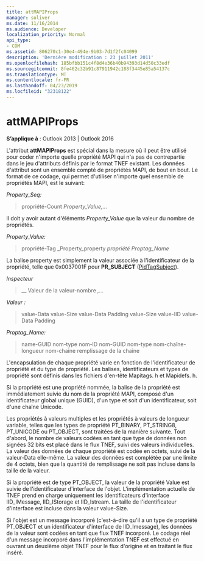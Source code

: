 ```yaml
---
title: attMAPIProps
manager: soliver
ms.date: 11/16/2014
ms.audience: Developer
localization_priority: Normal
api_type:
- COM
ms.assetid: 806270c1-30e4-494e-9b03-7d1f2fc04099
description: 'Dernière modification : 23 juillet 2011'
ms.openlocfilehash: 185bfbb151c4f8d4e36b40b94393d14d50c33edf
ms.sourcegitcommit: 8fe462c32b91c87911942c188f3445e85a54137c
ms.translationtype: MT
ms.contentlocale: fr-FR
ms.lasthandoff: 04/23/2019
ms.locfileid: "32318122"
---
```

# <a name="attmapiprops"></a>attMAPIProps

  
  
**S’applique à** : Outlook 2013 | Outlook 2016 
  
L'attribut **attMAPIProps** est spécial dans la mesure où il peut être utilisé pour coder n'importe quelle propriété MAPI qui n'a pas de contrepartie dans le jeu d'attributs définis par le format TNEF existant. Les données d'attribut sont un ensemble compté de propriétés MAPI, de bout en bout. Le format de ce codage, qui permet d'utiliser n'importe quel ensemble de propriétés MAPI, est le suivant:  
  
 _Property_Seq:_
  
> propriété-Count _Property_Value,..._
    
Il doit y avoir autant d'éléments _Property_Value_ que la valeur du nombre de propriétés. 
  
 _Property_Value:_
  
> propriété-Tag _Property_property _propriété Proptag_Name_
    
La balise property est simplement la valeur associée à l'identificateur de la propriété, telle que 0x0037001F pour **PR_SUBJECT** ([PidTagSubject](pidtagsubject-canonical-property.md)).
  
 _Inspecteur_
  
>  __ Valeur de la valeur-nombre _,..._
    
 _Valeur :_
  
> value-Data value-Size value-Data Padding value-Size value-IID value-Data Padding
    
 _Proptag_Name:_
  
> name-GUID nom-type nom-ID nom-GUID nom-type nom-chaîne-longueur nom-chaîne remplissage de la chaîne
    
L'encapsulation de chaque propriété varie en fonction de l'identificateur de propriété et du type de propriété. Les balises, identificateurs et types de propriété sont définis dans les fichiers d'en-tête Mapitags. h et Mapidefs. h.
  
Si la propriété est une propriété nommée, la balise de la propriété est immédiatement suivie du nom de la propriété MAPI, composé d'un identificateur global unique (GUID), d'un type et soit d'un identificateur, soit d'une chaîne Unicode.
  
Les propriétés à valeurs multiples et les propriétés à valeurs de longueur variable, telles que les types de propriété PT_BINARY, PT_STRING8, PT_UNICODE ou PT_OBJECT, sont traitées de la manière suivante. Tout d'abord, le nombre de valeurs codées en tant que type de données non signées 32 bits est placé dans le flux TNEF, suivi des valeurs individuelles. La valeur des données de chaque propriété est codée en octets, suivi de la valeur-Data elle-même. La valeur des données est complétée par une limite de 4 octets, bien que la quantité de remplissage ne soit pas incluse dans la taille de la valeur.
  
Si la propriété est de type PT_OBJECT, la valeur de la propriété Value est suivie de l'identificateur d'interface de l'objet. L'implémentation actuelle de TNEF prend en charge uniquement les identificateurs d'interface IID_IMessage, IID_IStorage et IID_Istream. La taille de l'identificateur d'interface est incluse dans la valeur value-Size.
  
Si l'objet est un message incorporé (c'est-à-dire qu'il a un type de propriété PT_OBJECT et un identificateur d'interface de IID_Imessage), les données de la valeur sont codées en tant que flux TNEF incorporé. Le codage réel d'un message incorporé dans l'implémentation TNEF est effectué en ouvrant un deuxième objet TNEF pour le flux d'origine et en traitant le flux inséré.
  


